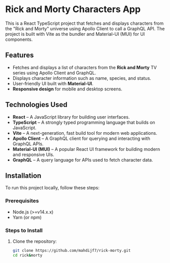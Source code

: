 # Rick and Morty Characters App

This is a React TypeScript project that fetches and displays characters from the "Rick and Morty" universe using Apollo Client to call a GraphQL API. The project is built with Vite as the bundler and Material-UI (MUI) for UI components.

## Features

- Fetches and displays a list of characters from the **Rick and Morty** TV series using Apollo Client and GraphQL.
- Displays character information such as name, species, and status.
- User-friendly UI built with **Material-UI**.
- **Responsive design** for mobile and desktop screens.

## Technologies Used

- **React** – A JavaScript library for building user interfaces.
- **TypeScript** – A strongly typed programming language that builds on JavaScript.
- **Vite** – A next-generation, fast build tool for modern web applications.
- **Apollo Client** – A GraphQL client for querying and interacting with GraphQL APIs.
- **Material-UI (MUI)** – A popular React UI framework for building modern and responsive UIs.
- **GraphQL** – A query language for APIs used to fetch character data.

## Installation

To run this project locally, follow these steps:

### Prerequisites

- Node.js (>=v14.x.x)
- Yarn (or npm)

### Steps to Install

1. Clone the repository:
   ```bash
   git clone https://github.com/mahdijf7/rick-morty.git
   cd rick&morty
   ```

